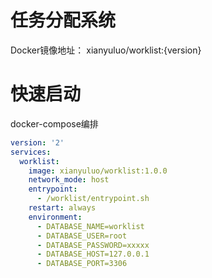# 任务分配系统
Docker镜像地址： xianyuluo/worklist:{version}

# 快速启动
docker-compose编排
```yaml
version: '2'
services:
  worklist:
    image: xianyuluo/worklist:1.0.0
    network_mode: host
    entrypoint:
      - /worklist/entrypoint.sh
    restart: always
    environment:
      - DATABASE_NAME=worklist
      - DATABASE_USER=root
      - DATABASE_PASSWORD=xxxxx
      - DATABASE_HOST=127.0.0.1
      - DATABASE_PORT=3306  
```